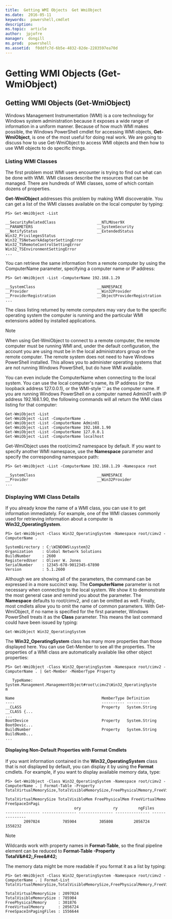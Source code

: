 ```yaml
---
title:  Getting WMI Objects  Get WmiObject 
ms.date:  2016-05-11
keywords:  powershell,cmdlet
description:  
ms.topic:  article
author:  jpjofre
manager:  dongill
ms.prod:  powershell
ms.assetid:  f0ddfc7d-6b5e-4832-82de-2283597ea70d
---
```


# Getting WMI Objects (Get-WmiObject)

## Getting WMI Objects (Get-WmiObject)
Windows Management Instrumentation (WMI) is a core technology for Windows system administration because it exposes a wide range of information in a uniform manner. Because of how much WMI makes possible, the Windows PowerShell cmdlet for accessing WMI objects, **Get-WmiObject**, is one of the most useful for doing real work. We are going to discuss how to use Get-WmiObject to access WMI objects and then how to use WMI objects to do specific things.

### Listing WMI Classes
The first problem most WMI users encounter is trying to find out what can be done with WMI. WMI classes describe the resources that can be managed. There are hundreds of WMI classes, some of which contain dozens of properties.

**Get-WmiObject** addresses this problem by making WMI discoverable. You can get a list of the WMI classes available on the local computer by typing:

```
PS> Get-WmiObject -List

__SecurityRelatedClass                  __NTLMUser9X
__PARAMETERS                            __SystemSecurity
__NotifyStatus                          __ExtendedStatus
Win32_PrivilegesStatus                  Win32_TSNetworkAdapterSettingError
Win32_TSRemoteControlSettingError       Win32_TSEnvironmentSettingError
...
```

You can retrieve the same information from a remote computer by using the ComputerName parameter, specifying a computer name or IP address:

```
PS> Get-WmiObject -List -ComputerName 192.168.1.29

__SystemClass                           __NAMESPACE
__Provider                              __Win32Provider
__ProviderRegistration                  __ObjectProviderRegistration
...
```

The class listing returned by remote computers may vary due to the specific operating system the computer is running and the particular WMI extensions added by installed applications.

> [!NOTE]
> When using Get-WmiObject to connect to a remote computer, the remote computer must be running WMI and, under the default configuration, the account you are using must be in the local administrators group on the remote computer. The remote system does not need to have Windows PowerShell installed. This allows you to administer operating systems that are not running Windows PowerShell, but do have WMI available.

You can even include the ComputerName when connecting to the local system. You can use the local computer's name, its IP address (or the loopback address 127.0.0.1), or the WMI-style '.' as the computer name. If you are running Windows PowerShell on a computer named Admin01 with IP address 192.168.1.90, the following commands will all return the WMI class listing for that computer:

```
Get-WmiObject -List
Get-WmiObject -List -ComputerName .
Get-WmiObject -List -ComputerName Admin01
Get-WmiObject -List -ComputerName 192.168.1.90
Get-WmiObject -List -ComputerName 127.0.0.1
Get-WmiObject -List -ComputerName localhost
```

Get-WmiObject uses the root/cimv2 namespace by default. If you want to specify another WMI namespace, use the **Namespace** parameter and specify the corresponding namespace path:

```
PS> Get-WmiObject -List -ComputerName 192.168.1.29 -Namespace root

__SystemClass                           __NAMESPACE
__Provider                              __Win32Provider
...
```

### Displaying WMI Class Details
If you already know the name of a WMI class, you can use it to get information immediately. For example, one of the WMI classes commonly used for retrieving information about a computer is **Win32_OperatingSystem**.

```
PS> Get-WmiObject -Class Win32_OperatingSystem -Namespace root/cimv2 -ComputerName .

SystemDirectory : C:\WINDOWS\system32
Organization    : Global Network Solutions
BuildNumber     : 2600
RegisteredUser  : Oliver W. Jones
SerialNumber    : 12345-678-9012345-67890
Version         : 5.1.2600
```

Although we are showing all of the parameters, the command can be expressed in a more succinct way. The **ComputerName** parameter is not necessary when connecting to the local system. We show it to demonstrate the most general case and remind you about the parameter. The **Namespace** defaults to root/cimv2, and can be omitted as well. Finally, most cmdlets allow you to omit the name of common parameters. With Get-WmiObject, if no name is specified for the first parameter, Windows PowerShell treats it as the **Class** parameter. This means the last command could have been issued by typing:

```
Get-WmiObject Win32_OperatingSystem
```

The **Win32_OperatingSystem** class has many more properties than those displayed here. You can use Get-Member to see all the properties. The properties of a WMI class are automatically available like other object properties:

```
PS> Get-WmiObject -Class Win32_OperatingSystem -Namespace root/cimv2 -ComputerName . | Get-Member -MemberType Property

   TypeName: System.Management.ManagementObject#root\cimv2\Win32_OperatingSyste
m

Name                                      MemberType Definition
----                                      ---------- ----------
__CLASS                                   Property   System.String __CLASS {...
...
BootDevice                                Property   System.String BootDevic...
BuildNumber                               Property   System.String BuildNumb...
...
```

#### Displaying Non-Default Properties with Format Cmdlets
If you want information contained in the **Win32_OperatingSystem** class that is not displayed by default, you can display it by using the **Format** cmdlets. For example, if you want to display available memory data, type:

```
PS> Get-WmiObject -Class Win32_OperatingSystem -Namespace root/cimv2 -ComputerName . | Format-Table -Property TotalVirtualMemorySize,TotalVisibleMemorySize,FreePhysicalMemory,FreeVirtualMemory,FreeSpaceInPagingFiles

TotalVirtualMemorySize TotalVisibleMem FreePhysicalMem FreeVirtualMemo FreeSpaceInPagi
                              ory              ry         ngFiles
--------------- --------------- --------------- --------------- ---------------
        2097024          785904          305808         2056724         1558232
```

> [!NOTE]
> Wildcards work with property names in **Format-Table**, so the final pipeline element can be reduced to **Format-Table -Property TotalV\&#42;,Free\&#42;**

The memory data might be more readable if you format it as a list by typing:

```
PS> Get-WmiObject -Class Win32_OperatingSystem -Namespace root/cimv2 -ComputerName . | Format-List TotalVirtualMemorySize,TotalVisibleMemorySize,FreePhysicalMemory,FreeVirtualMemory,FreeSpaceInPagingFiles

TotalVirtualMemorySize : 2097024
TotalVisibleMemorySize : 785904
FreePhysicalMemory     : 301876
FreeVirtualMemory      : 2056724
FreeSpaceInPagingFiles : 1556644
```

